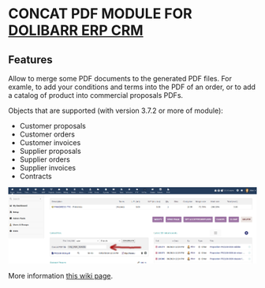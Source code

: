# CONCAT PDF MODULE FOR <a href="https://www.dolibarr.org">DOLIBARR ERP CRM</a>

## Features
Allow to merge some PDF documents to the generated PDF files. For examle, to add your conditions and terms into the PDF of an order, or to add a catalog of product into commercial proposals PDFs.

Objects that are supported (with version 3.7.2 or more of module):

* Customer proposals
* Customer orders
* Customer invoices
* Supplier proposals
* Supplier orders
* Supplier invoices
* Contracts

![Screenshot statistic](img/screen_shot_concatpdf.png?raw=true "ConcatPDF screenshot")

More information <a href="https://wiki.dolibarr.org/index.php/Module_Concat_PDF" target="_new">this wiki page</a>.
